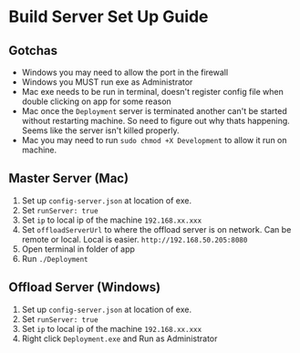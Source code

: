 # Build Server Set Up Guide

## Gotchas
- Windows you may need to allow the port in the firewall
- Windows you MUST run exe as Administrator
- Mac exe needs to be run in terminal, doesn't register config file when double clicking on app for some reason
- Mac once the `Deployment` server is terminated another can't be started without restarting machine. So need to figure out why thats happening. Seems like the server isn't killed properly.
- Mac you may need to run `sudo chmod +X Development` to allow it run on machine.

## Master Server (Mac)

1. Set up `config-server.json` at location of exe.
2. Set `runServer: true`
3. Set `ip` to local ip of the machine `192.168.xx.xxx`
4. Set `offloadServerUrl` to where the offload server is on network. Can be remote or local. Local is easier. `http://192.168.50.205:8080`
5. Open terminal in folder of app
5. Run `./Deployment`


## Offload Server (Windows)

1. Set up `config-server.json` at location of exe.
2. Set `runServer: true`
3. Set `ip` to local ip of the machine `192.168.xx.xxx`
4. Right click `Deployment.exe` and Run as Administrator
